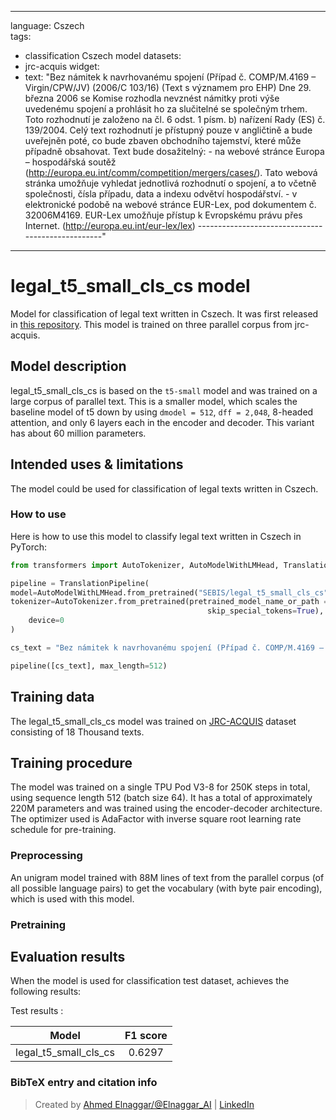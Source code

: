 
---
language: Cszech   
tags:
- classification Cszech model
datasets:
- jrc-acquis
widget:
- text: "Bez námitek k navrhovanému spojení (Případ č. COMP/M.4169 – Virgin/CPW/JV) (2006/C 103/16) (Text s významem pro EHP) Dne 29. března 2006 se Komise rozhodla nevznést námitky proti výše uvedenému spojení a prohlásit ho za slučitelné se společným trhem. Toto rozhodnutí je založeno na čl. 6 odst. 1 písm. b) nařízení Rady (ES) č. 139/2004. Celý text rozhodnutí je přístupný pouze v angličtině a bude uveřejněn poté, co bude zbaven obchodního tajemství, které může případně obsahovat. Text bude dosažitelný: - na webové stránce Europa – hospodářská soutěž (http://europa.eu.int/comm/competition/mergers/cases/). Tato webová stránka umožňuje vyhledat jednotlivá rozhodnutí o spojení, a to včetně společnosti, čísla případu, data a indexu odvětví hospodářství. - v elektronické podobě na webové stránce EUR-Lex, pod dokumentem č. 32006M4169. EUR-Lex umožňuje přístup k Evropskému právu přes Internet. (http://europa.eu.int/eur-lex/lex) --------------------------------------------------"

---

# legal_t5_small_cls_cs model

Model for classification of legal text written in Cszech. It was first released in
[this repository](https://github.com/agemagician/LegalTrans). This model is trained on three parallel corpus from jrc-acquis.


## Model description

legal_t5_small_cls_cs is based on the `t5-small` model and was trained on a large corpus of parallel text. This is a smaller model, which scales the baseline model of t5 down by using `dmodel = 512`, `dff = 2,048`, 8-headed attention, and only 6 layers each in the encoder and decoder. This variant has about 60 million parameters.

## Intended uses & limitations

The model could be used for classification of legal texts written in Cszech.

### How to use

Here is how to use this model to classify legal text written in Cszech in PyTorch:

```python
from transformers import AutoTokenizer, AutoModelWithLMHead, TranslationPipeline

pipeline = TranslationPipeline(
model=AutoModelWithLMHead.from_pretrained("SEBIS/legal_t5_small_cls_cs"),
tokenizer=AutoTokenizer.from_pretrained(pretrained_model_name_or_path = "SEBIS/legal_t5_small_cls_cs", do_lower_case=False, 
                                            skip_special_tokens=True),
    device=0
)

cs_text = "Bez námitek k navrhovanému spojení (Případ č. COMP/M.4169 – Virgin/CPW/JV) (2006/C 103/16) (Text s významem pro EHP) Dne 29. března 2006 se Komise rozhodla nevznést námitky proti výše uvedenému spojení a prohlásit ho za slučitelné se společným trhem. Toto rozhodnutí je založeno na čl. 6 odst. 1 písm. b) nařízení Rady (ES) č. 139/2004. Celý text rozhodnutí je přístupný pouze v angličtině a bude uveřejněn poté, co bude zbaven obchodního tajemství, které může případně obsahovat. Text bude dosažitelný: - na webové stránce Europa – hospodářská soutěž (http://europa.eu.int/comm/competition/mergers/cases/). Tato webová stránka umožňuje vyhledat jednotlivá rozhodnutí o spojení, a to včetně společnosti, čísla případu, data a indexu odvětví hospodářství. - v elektronické podobě na webové stránce EUR-Lex, pod dokumentem č. 32006M4169. EUR-Lex umožňuje přístup k Evropskému právu přes Internet. (http://europa.eu.int/eur-lex/lex) --------------------------------------------------"

pipeline([cs_text], max_length=512)
```

## Training data

The legal_t5_small_cls_cs model was trained on [JRC-ACQUIS](https://wt-public.emm4u.eu/Acquis/index_2.2.html) dataset consisting of 18 Thousand texts.

## Training procedure


The model was trained on a single TPU Pod V3-8 for 250K steps in total, using sequence length 512 (batch size 64). It has a total of approximately 220M parameters and was trained using the encoder-decoder architecture. The optimizer used is AdaFactor with inverse square root learning rate schedule for pre-training.

### Preprocessing

An unigram model trained with 88M lines of text from the parallel corpus (of all possible language pairs) to get the vocabulary (with byte pair encoding), which is used with this model.

### Pretraining



## Evaluation results

When the model is used for classification test dataset, achieves the following results:

Test results :

| Model | F1 score |
|:-----:|:-----:|
|   legal_t5_small_cls_cs | 0.6297|


### BibTeX entry and citation info

> Created by [Ahmed Elnaggar/@Elnaggar_AI](https://twitter.com/Elnaggar_AI) | [LinkedIn](https://www.linkedin.com/in/prof-ahmed-elnaggar/)

